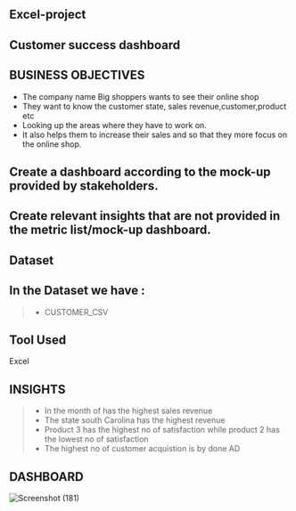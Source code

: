 ## Excel-project
## Customer success dashboard

## BUSINESS OBJECTIVES
* The company name Big shoppers wants to see their online shop 
* They want to know the customer state, sales revenue,customer,product etc
* Looking up the areas where they have to work on.
* It also helps them to increase their sales and so that they more focus on the online shop.


## Create a dashboard according to the mock-up provided by stakeholders.
## Create relevant insights that are not provided in the metric list/mock-up dashboard.

## Dataset
## In the Dataset we have :
> * CUSTOMER_CSV

## Tool Used
Excel

## INSIGHTS
> * In the month of has the highest sales revenue
> * The state south Carolina has the highest revenue
> * Product 3 has the highest no of satisfaction while product 2 has the lowest no of satisfaction
> * The highest no of customer acquistion is by done AD 


## DASHBOARD 
![Screenshot (181)](https://user-images.githubusercontent.com/104220565/194742396-b4747c00-8f28-402e-a8c4-465733360c2f.png)
